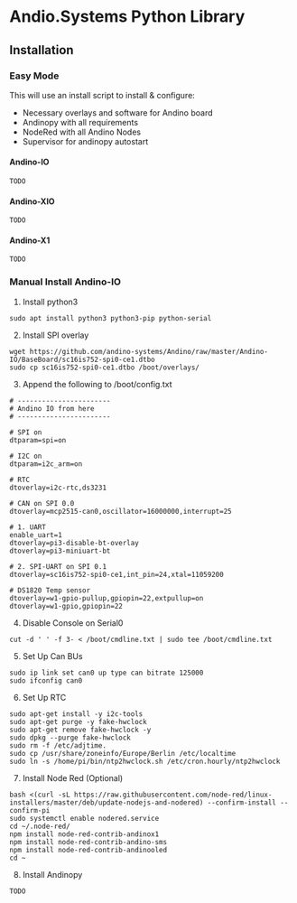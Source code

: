 # Andio.Systems Python Library

## Installation

### Easy Mode
This will use an install script to install & configure:
  - Necessary overlays and software for Andino board
  - Andinopy with all requirements
  - NodeRed with all Andino Nodes
  - Supervisor for andinopy autostart
  
#### Andino-IO
```shell
TODO
```
#### Andino-XIO
```shell
TODO
```
#### Andino-X1
```shell
TODO
```

### Manual Install Andino-IO
1. Install python3
```shell
sudo apt install python3 python3-pip python-serial
```

2. Install SPI overlay
```shell
wget https://github.com/andino-systems/Andino/raw/master/Andino-IO/BaseBoard/sc16is752-spi0-ce1.dtbo
sudo cp sc16is752-spi0-ce1.dtbo /boot/overlays/
```

3. Append the following to /boot/config.txt
```shell
# -----------------------
# Andino IO from here
# -----------------------

# SPI on
dtparam=spi=on

# I2C on
dtparam=i2c_arm=on

# RTC
dtoverlay=i2c-rtc,ds3231

# CAN on SPI 0.0
dtoverlay=mcp2515-can0,oscillator=16000000,interrupt=25

# 1. UART
enable_uart=1
dtoverlay=pi3-disable-bt-overlay
dtoverlay=pi3-miniuart-bt

# 2. SPI-UART on SPI 0.1
dtoverlay=sc16is752-spi0-ce1,int_pin=24,xtal=11059200

# DS1820 Temp sensor
dtoverlay=w1-gpio-pullup,gpiopin=22,extpullup=on
dtoverlay=w1-gpio,gpiopin=22
```

4. Disable Console on Serial0
```shell
cut -d ' ' -f 3- < /boot/cmdline.txt | sudo tee /boot/cmdline.txt
```

5. Set Up Can BUs
```shell
sudo ip link set can0 up type can bitrate 125000
sudo ifconfig can0
```

6. Set Up RTC
```shell
sudo apt-get install -y i2c-tools
sudo apt-get purge -y fake-hwclock
sudo apt-get remove fake-hwclock -y 
sudo dpkg --purge fake-hwclock 
sudo rm -f /etc/adjtime.
sudo cp /usr/share/zoneinfo/Europe/Berlin /etc/localtime
sudo ln -s /home/pi/bin/ntp2hwclock.sh /etc/cron.hourly/ntp2hwclock
```

7. Install Node Red (Optional)
```shell
bash <(curl -sL https://raw.githubusercontent.com/node-red/linux-installers/master/deb/update-nodejs-and-nodered) --confirm-install --confirm-pi
sudo systemctl enable nodered.service
cd ~/.node-red/ 
npm install node-red-contrib-andinox1
npm install node-red-contrib-andino-sms
npm install node-red-contrib-andinooled
cd ~
```

8. Install Andinopy
```shell
TODO
```